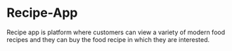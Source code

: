 # Recipe-App
Recipe app is platform where customers can view a variety of modern food recipes and they can buy the food recipe in which they are interested.
